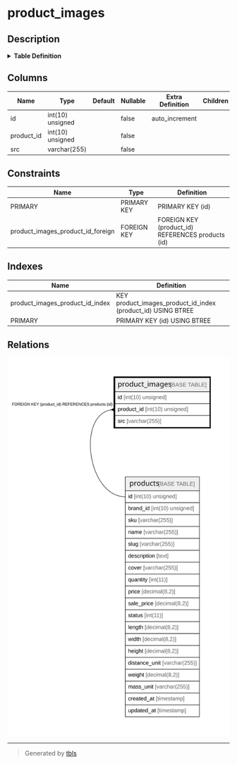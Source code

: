 # product_images

## Description

<details>
<summary><strong>Table Definition</strong></summary>

```sql
CREATE TABLE `product_images` (
  `id` int(10) unsigned NOT NULL AUTO_INCREMENT,
  `product_id` int(10) unsigned NOT NULL,
  `src` varchar(255) COLLATE utf8mb4_unicode_ci NOT NULL,
  PRIMARY KEY (`id`),
  KEY `product_images_product_id_index` (`product_id`),
  CONSTRAINT `product_images_product_id_foreign` FOREIGN KEY (`product_id`) REFERENCES `products` (`id`) ON DELETE CASCADE
) ENGINE=InnoDB DEFAULT CHARSET=utf8mb4 COLLATE=utf8mb4_unicode_ci
```

</details>

## Columns

| Name | Type | Default | Nullable | Extra Definition | Children | Parents | Comment |
| ---- | ---- | ------- | -------- | --------------- | -------- | ------- | ------- |
| id | int(10) unsigned |  | false | auto_increment |  |  |  |
| product_id | int(10) unsigned |  | false |  |  | [products](products.md) |  |
| src | varchar(255) |  | false |  |  |  |  |

## Constraints

| Name | Type | Definition |
| ---- | ---- | ---------- |
| PRIMARY | PRIMARY KEY | PRIMARY KEY (id) |
| product_images_product_id_foreign | FOREIGN KEY | FOREIGN KEY (product_id) REFERENCES products (id) |

## Indexes

| Name | Definition |
| ---- | ---------- |
| product_images_product_id_index | KEY product_images_product_id_index (product_id) USING BTREE |
| PRIMARY | PRIMARY KEY (id) USING BTREE |

## Relations

![er](product_images.svg)

---

> Generated by [tbls](https://github.com/k1LoW/tbls)
